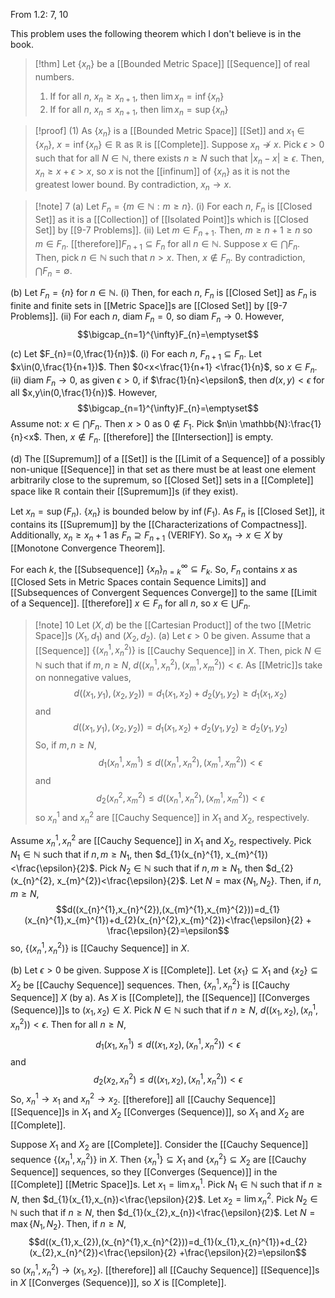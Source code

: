 From 1.2: 7, 10

This problem uses the following theorem which I don't believe is in the book.
>[!thm]
Let $\{x_{n}\}$ be a [[Bounded Metric Space]] [[Sequence]] of real numbers. 
>1. If for all $n$, $x_{n}≥x_{n+1}$, then $\lim x_{n}=\inf\{x_{n}\}$
>2. If for all $n$, $x_{n}≤x_{n+1}$, then $\lim x_{n}=\sup\{x_{n}\}$

>[!proof]
(1) As $\{x_{n}\}$ is a [[Bounded Metric Space]] [[Set]] and $x_{1}\in\{x_{n}\}$, $x=\inf\{x_{n}\}\in \mathbb{R}$ as $\mathbb{R}$ is [[Complete]]. Suppose $x_{n}\not\rightarrow x$. Pick $\epsilon>0$ such that for all $N\in \mathbb{N}$, there exists $n≥N$ such that $|x_{n}-x|≥\epsilon$. Then, $x_{n}≥x+\epsilon>x$, so $x$ is not the [[infinum]] of $\{x_{n}\}$ as it is not the greatest lower bound. By contradiction, $x_{n}\rightarrow x$.

>[!note] 7
(a) Let $F_{n}=\{m\in \mathbb{N}:m≥n\}$. 
(i) For each $n$, $F_{n}$ is [[Closed Set]] as it is a [[Collection]] of [[Isolated Point]]s which is [[Closed Set]] by [[9-7 Problems]]. 
(ii) Let $m\in F_{n+1}$. Then, $m≥n+1≥n$ so $m\in F_{n}$. [[therefore]]$F_{n+1}\subseteq F_{n}$ for all $n\in \mathbb{N}$. 
Suppose $x\in\bigcap F_{n}$. Then, pick $n\in \mathbb{N}$ such that $n>x$. Then, $x\notin F_{n}$. By contradiction, $\bigcap F_{n}=\emptyset$.
>
(b) Let $F_{n}=\{n\}$ for $n\in \mathbb{N}$. 
(i) Then, for each $n$, $F_{n}$ is [[Closed Set]] as $F_{n}$ is finite and finite sets in [[Metric Space]]s are [[Closed Set]] by [[9-7 Problems]]. 
(ii) For each $n$, $\text{diam }F_{n}=0$, so $\text{diam }F_{n}\rightarrow 0$. 
However, $$\bigcap_{n=1}^{\infty}F_{n}=\emptyset$$
>
(c) Let $F_{n}=(0,\frac{1}{n})$. 
(i) For each $n$, $F_{n+1}\subseteq F_{n}$. Let $x\in(0,\frac{1}{n+1})$. Then $0<x<\frac{1}{n+1} <\frac{1}{n}$, so $x\in F_{n}$.
(ii) $\text{diam }F_{n}\rightarrow 0$, as given $\epsilon>0$, if $\frac{1}{n}<\epsilon$, then $d(x,y)<\epsilon$ for all $x,y\in(0,\frac{1}{n})$. 
However, $$\bigcap_{n=1}^{\infty}F_{n}=\emptyset$$Assume not: $x\in\bigcap F_{n}$. Then $x>0$ as $0\notin F_{1}$. Pick $n\in \mathbb{N}:\frac{1}{n}<x$. Then, $x\notin F_{n}$. [[therefore]] the [[Intersection]] is empty.
>
(d) The [[Supremum]] of a [[Set]] is the [[Limit of a Sequence]] of a possibly non-unique [[Sequence]] in that set as there must be at least one element arbitrarily close to the supremum, so [[Closed Set]] sets in a [[Complete]] space like $\mathbb{R}$ contain their [[Supremum]]s (if they exist).
>
Let $x_{n}=\sup(F_{n})$. $\{x_{n}\}$ is bounded below by $\inf(F_{1})$. As $F_{n}$ is [[Closed Set]], it contains its [[Supremum]] by the [[Characterizations of Compactness]]. Additionally, $x_{n}≥x_{n}+1$ as $F_{n}\supseteq F_{n+1}$ (VERIFY). So $x_{n}\rightarrow x\in X$ by [[Monotone Convergence Theorem]]. 
>
For each $k$, the [[Subsequence]] $\{x_{n}\}_{n=k}^{\infty}\subseteq F_{k}$. So, $F_{n}$ contains $x$ as [[Closed Sets in Metric Spaces contain Sequence Limits]] and [[Subsequences of Convergent Sequences Converge]] to the same [[Limit of a Sequence]]. [[therefore]] $x\in F_{n}$ for all $n$, so $x\in\bigcup F_{n}$.

>[!note] 10 Let $(X,d)$ be the [[Cartesian Product]] of the two [[Metric Space]]s $(X_{1},d_{1})$ and $(X_{2},d_{2})$.
(a) Let $\epsilon>0$ be given. Assume that a [[Sequence]] $\{(x_{n}^{1},x_{n}^{2})\}$ is [[Cauchy Sequence]] in $X$. Then, pick $N\in \mathbb{N}$ such that if $m,n≥N$, $d((x_{n}^{1},x_{n}^{2}),(x_{m}^{1},x_{m}^{2}))<\epsilon$. As [[Metric]]s take on nonnegative values,
$$d((x_{1},y_{1}),(x_{2},y_{2}))=d_{1}(x_{1},x_{2})+d_{2}(y_{1},y_{2})≥d_{1}(x_{1},x_{2})$$
and 
$$d((x_{1},y_{1}),(x_{2},y_{2}))=d_{1}(x_{1},x_{2})+d_{2}(y_{1},y_{2})≥d_{2}(y_{1},y_{2})$$
So, if $m,n≥N$,
$$d_{1}(x_{n}^{1},x_{m}^{1})≤d((x_{n}^{1},x_{n}^2),(x_{m}^{1},x_{m}^{2}))<\epsilon$$
and $$d_{2}(x_{n}^{2},x_{m}^{2})≤d((x_{n}^{1},x_{n}^2),(x_{m}^{1},x_{m}^{2}))<\epsilon$$
so $x_{n}^{1}$ and $x_{n}^{2}$ are [[Cauchy Sequence]] in $X_{1}$ and $X_{2}$, respectively.
>
Assume $x_{n}^{1},x_{n}^{2}$ are [[Cauchy Sequence]] in $X_{1}$ and $X_{2}$, respectively. Pick $N_{1}\in \mathbb{N}$ such that if $n,m≥N_1$, then $d_{1}(x_{n}^{1}, x_{m}^{1})<\frac{\epsilon}{2}$. Pick $N_{2}\in \mathbb{N}$ such that if $n,m≥N_1$, then $d_{2}(x_{n}^{2}, x_{m}^{2})<\frac{\epsilon}{2}$. Let $N=\max\{N_{1},N_{2}\}$. Then, if $n,m≥N$, 
$$d((x_{n}^{1},x_{n}^{2}),(x_{m}^{1},x_{m}^{2}))=d_{1}(x_{n}^{1},x_{m}^{1})+d_{2}(x_{n}^{2},x_{m}^{2})<\frac{\epsilon}{2} + \frac{\epsilon}{2}=\epsilon$$
so, $\{(x_{n}^{1},x_{n}^{2})\}$ is [[Cauchy Sequence]] in $X$.
>
(b) Let $\epsilon>0$ be given. Suppose $X$ is [[Complete]]. Let $\{x_{1}\}\subseteq X_{1}$ and $\{x_{2}\}\subseteq X_{2}$ be [[Cauchy Sequence]] sequences. Then, $\{x_{n}^{1},x_{n}^{2}\}$ is [[Cauchy Sequence]] $X$ (by a). As $X$ is [[Complete]], the [[Sequence]] [[Converges (Sequence)]]s to $(x_{1},x_{2})\in X$. Pick $N\in \mathbb{N}$ such that if $n≥N$, $d((x_{1},x_{2}),(x_{n}^{1},x_{n}^{2}))<\epsilon$. Then for all $n≥N$,
$$d_{1}(x_{1},x_{n}^{1})≤d((x_{1},x_{2}),(x_{n}^{1},x_{n}^{2}))<\epsilon$$
and 
$$d_{2}(x_{2},x_{n}^{2})≤d((x_{1},x_{2}),(x_{n}^{1},x_{n}^{2}))<\epsilon$$
So, $x_{n}^{1}\rightarrow x_1$ and $x_{n}^{2}\rightarrow x_{2}$. [[therefore]] all [[Cauchy Sequence]] [[Sequence]]s in $X_{1}$ and $X_{2}$ [[Converges (Sequence)]], so $X_{1}$ and $X_{2}$ are [[Complete]]. 
>
Suppose $X_{1}$ and $X_{2}$ are [[Complete]]. Consider the [[Cauchy Sequence]] sequence $\{(x_{n}^{1},x_{n}^{2})\}$ in $X$. Then $\{x_{n}^{1}\}\subseteq X_{1}$ and $\{x_{n}^{2}\}\subseteq X_{2}$ are [[Cauchy Sequence]] sequences, so they [[Converges (Sequence)]] in the [[Complete]] [[Metric Space]]s. Let $x_{1}=\lim x_{n}^{1}$. Pick $N_{1}\in \mathbb{N}$ such that if $n≥N$, then $d_{1}(x_{1},x_{n})<\frac{\epsilon}{2}$. Let $x_{2}=\lim x_{n}^{2}$. Pick $N_{2}\in \mathbb{N}$ such that if $n≥N$, then $d_{1}(x_{2},x_{n})<\frac{\epsilon}{2}$. Let $N=\max\{N_{1},N_{2}\}$. Then, if $n≥N$, 
$$d((x_{1},x_{2}),(x_{n}^{1},x_{n}^{2}))=d_{1}(x_{1},x_{n}^{1})+d_{2}(x_{2},x_{n}^{2})<\frac{\epsilon}{2} +\frac{\epsilon}{2}=\epsilon$$
so $(x_{n}^{1},x_{n}^{2})\rightarrow(x_{1},x_{2})$. [[therefore]] all [[Cauchy Sequence]] [[Sequence]]s in $X$ [[Converges (Sequence)]], so $X$ is [[Complete]].

